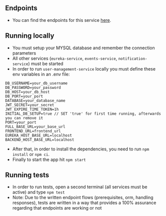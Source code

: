## Endpoints

- You can find the endpoints for this service [here](https://github.com/MasovicHaris/event4u/wiki/User-Management-service---endpoints).

## Running locally

- You must setup your MYSQL database and remember the connection parameters
- All other services (`eureka-service`, `events-service`, `notification-service`) must be started
- In order to run `user-management-service` locally you must define these env variables in an .env file:

```
DB_USERNAME=your_db_username
DB_PASSWORD=your_password
DB_HOST=your_db_host
DB_PORT=your_port
DATABASE=your_database_name
JWT_SECRET=your_secret
JWT_EXPIRE_TIME_TOKEN=1h
INITIAL_DB_SETUP=true // SET 'true' for first time running, afterwards you can remove it
PORT=your_port
FULL_BASE_URL=your_base_url
FRONTEND_URL=frontend_url
EUREKA_HOST_BASE_URL=localhost
BACKEND_HOST_BASE_URL=localhost
```

- After that, in order to install the dependencies, you need to run `npm install` or `npm ci`.
- Finally to start the app hit `npm start`

## Running tests

- In order to run tests, open a second terminal (all services must be active) and type `npm test`
- Note: Due to the written endpoint flows (prerequisites, orm, handling responses), tests are written in a way that provides a 100% assurance regarding that endpoints are working or not 
